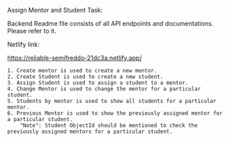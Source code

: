 Assign Mentor and Student Task:

Backend Readme file consists of all API endpoints and documentations. Please refer to it.

Netlify link:

https://reliable-semifreddo-21dc3a.netlify.app/

    1. Create mentor is used to create a new mentor.
    2. Create Student is used to create a new student.
    3. Assign Student is used to assign a student to a mentor.
    4. Change Mentor is used to change the mentor for a particular student.
    5. Students by mentor is used to show all students for a particular mentor.
    6. Previous Mentor is used to show the previously assigned mentor for a particular student.
        "Note": Student ObjectId should be mentioned to check the previously assigned mentors for a particular student.